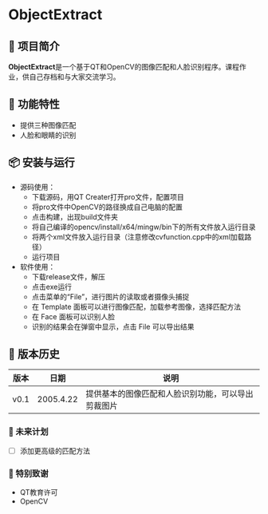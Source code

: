 # ObjectExtract

## 🌟 项目简介

**ObjectExtract**是一个基于QT和OpenCV的图像匹配和人脸识别程序。课程作业，供自己存档和与大家交流学习。

## 🚀 功能特性

- 提供三种图像匹配
- 人脸和眼睛的识别

## 📦 安装与运行

- 源码使用：
  - 下载源码，用QT Creater打开pro文件，配置项目
  - 将pro文件中OpenCV的路径换成自己电脑的配置
  - 点击构建，出现build文件夹
  - 将自己编译的opencv/install/x64/mingw/bin下的所有文件放入运行目录
  - 将两个xml文件放入运行目录（注意修改cvfunction.cpp中的xml加载路径）
  - 运行项目
- 软件使用：
  - 下载release文件，解压
  - 点击exe运行
  - 点击菜单的“File”，进行图片的读取或者摄像头捕捉
  - 在 Template 面板可以进行图像匹配，加载参考图像，选择匹配方法
  - 在 Face 面板可以识别人脸
  - 识别的结果会在弹窗中显示，点击 File 可以导出结果

## 📌 版本历史

| 版本 | 日期       | 说明                                 |
| ---- | --------- | ------------------------------------ |
| v0.1 | 2005.4.22 | 提供基本的图像匹配和人脸识别功能，可以导出剪裁图片 |


### 📅 未来计划
- [ ] 添加更高级的匹配方法

### 📝 特别致谢

- QT教育许可
- OpenCV
